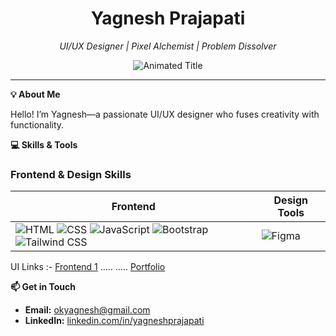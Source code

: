 <div align="center">
  
  <!-- Main Title and Animated Subtitle -->
  <h1>Yagnesh Prajapati</h1>
  <p><em>UI/UX Designer | Pixel Alchemist | Problem Dissolver</em></p>
  <img src="https://readme-typing-svg.demolab.com?font=Pixelify+Sans&weight=600&size=30&duration=4000&pause=1000&color=61DAFB&center=true&vCenter=true&width=435&lines=UI%2FUX+Designer;Pixel+Alchemist;Problem+Dissolver" alt="Animated Title">

  <!-- Interactive Social Badges -->
 
  
</div>

---
 
  <summary><strong>💡 About Me</strong></summary>

  Hello! I’m Yagnesh—a passionate UI/UX designer who fuses creativity with functionality.
 
 
  <summary><strong>💻 Skills & Tools</strong></summary>

### Frontend & Design Skills

| **Frontend** | **Design Tools** |
| --- | --- |
| ![HTML](https://img.shields.io/badge/HTML5-E34F26?style=for-the-badge&logo=html5&logoColor=white) ![CSS](https://img.shields.io/badge/CSS3-1572B6?style=for-the-badge&logo=css3&logoColor=white) ![JavaScript](https://img.shields.io/badge/JavaScript-F7DF1E?style=for-the-badge&logo=javascript&logoColor=black) ![Bootstrap](https://img.shields.io/badge/Bootstrap-7952B3?style=for-the-badge&logo=bootstrap&logoColor=white) ![Tailwind CSS](https://img.shields.io/badge/Tailwind_CSS-06B6D4?style=for-the-badge&logo=tailwind-css&logoColor=white) | ![Figma](https://img.shields.io/badge/Figma-F24E1E?style=for-the-badge&logo=figma&logoColor=white)  |
 
 
  UI Links :- 
  [Frontend 1](https://yagneshprajapati.github.io/SwaaVoice/)
  .....
  .....
  [Portfolio]([https://img.shields.io/badge/HTML5-E34F26?style=for-the-badge&logo=html5&logoColor=white](https://www.figma.com/design/Zb1gt3MzeYXeD5WdPKUexg/Portfolio?node-id=11-80675&t=zwGX5FusQdUipPi9-1))

  
  <summary><strong>📫 Get in Touch</strong></summary>

- **Email:** [okyagnesh@gmail.com](mailto:your.email@example.com)
- **LinkedIn:** [linkedin.com/in/yagneshprajapati](https://www.linkedin.com/in/yagneshprajapati/)
  
